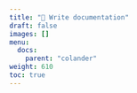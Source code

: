 ```yaml
---
title: "🚧 Write documentation"
draft: false
images: []
menu:
  docs:
    parent: "colander"
weight: 610
toc: true
---
```

